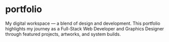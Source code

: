# portfolio
My digital workspace — a blend of design and development. This portfolio highlights my journey as a Full-Stack Web Developer and Graphics Designer through featured projects, artworks, and system builds.
